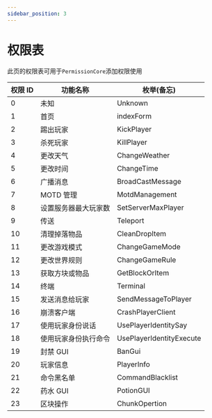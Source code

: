 ```yaml
---
sidebar_position: 3
---
```


# 权限表

此页的权限表可用于`PermissionCore`添加权限使用

| 权限 ID | 功能名称             | 枚举(备忘)               |
| ------- | -------------------- | ------------------------ |
| 0       | 未知                 | Unknown                  |
| 1       | 首页                 | indexForm                |
| 2       | 踢出玩家             | KickPlayer               |
| 3       | 杀死玩家             | KillPlayer               |
| 4       | 更改天气             | ChangeWeather            |
| 5       | 更改时间             | ChangeTime               |
| 6       | 广播消息             | BroadCastMessage         |
| 7       | MOTD 管理            | MotdManagement           |
| 8       | 设置服务器最大玩家数 | SetServerMaxPlayer       |
| 9       | 传送                 | Teleport                 |
| 10      | 清理掉落物品         | CleanDropItem            |
| 11      | 更改游戏模式         | ChangeGameMode           |
| 12      | 更改世界规则         | ChangeGameRule           |
| 13      | 获取方块或物品       | GetBlockOrItem           |
| 14      | 终端                 | Terminal                 |
| 15      | 发送消息给玩家       | SendMessageToPlayer      |
| 16      | 崩溃客户端           | CrashPlayerClient        |
| 17      | 使用玩家身份说话     | UsePlayerIdentitySay     |
| 18      | 使用玩家身份执行命令 | UsePlayerIdentityExecute |
| 19      | 封禁 GUI             | BanGui                   |
| 20      | 玩家信息             | PlayerInfo               |
| 21      | 命令黑名单           | CommandBlacklist         |
| 22      | 药水 GUI             | PotionGUI                |
| 23      | 区块操作             | ChunkOpertion            |
